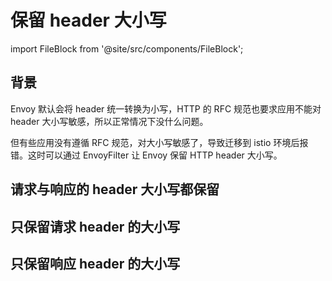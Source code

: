# 保留 header 大小写

import FileBlock from '@site/src/components/FileBlock';

## 背景

Envoy 默认会将 header 统一转换为小写，HTTP 的 RFC 规范也要求应用不能对 header 大小写敏感，所以正常情况下没什么问题。

但有些应用没有遵循 RFC 规范，对大小写敏感了，导致迁移到 istio 环境后报错。这时可以通过 EnvoyFilter 让 Envoy 保留 HTTP header 大小写。

## 请求与响应的 header 大小写都保留

<FileBlock showLineNumbers showFileName file="envoyfilter/preserve-case/preserve-case-all.yaml" />

## 只保留请求 header 的大小写

<FileBlock showLineNumbers showFileName file="envoyfilter/preserve-case/preserve-case-request.yaml" />

## 只保留响应 header 的大小写

<FileBlock showLineNumbers showFileName file="envoyfilter/preserve-case/preserve-case-response.yaml" />
